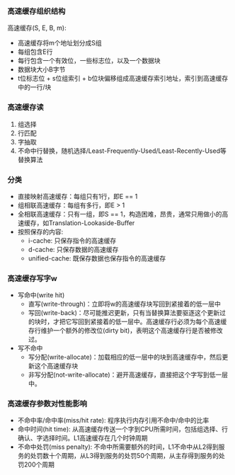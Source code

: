 ### 高速缓存组织结构

高速缓存(S, E, B, m):
* 高速缓存将m个地址划分成S组
* 每组包含E行
* 每行包含一个有效位，一些标志位，以及一个数据块
* 数据块大小B字节
* t位标志位 + s位组索引 + b位块偏移组成高速缓存索引地址，索引到高速缓存中的一行/块

### 高速缓存读
1. 组选择
1. 行匹配
1. 字抽取
1. 不命中行替换，随机选择/Least-Frequently-Used/Least-Recently-Used等替换算法

### 分类
* 直接映射高速缓存：每组只有1行，即E == 1
* 组相联高速缓存：每组有多行，即E > 1
* 全相联高速缓存：只有一组，即S == 1，构造困难，昂贵，通常只用做小的高速缓存，如Translation-Lookaside-Buffer
* 按照保存的内容:
    * i-cache: 只保存指令的高速缓存
    * d-cache: 只保存数据的高速缓存
    * unified-cache: 既保存数据也保存指令的高速缓存

### 高速缓存写字w
* 写命中(write hit)
    * 直写(write-through)：立即将w的高速缓存块写回到紧接着的低一层中
    * 写回(write-back)：尽可能推迟更新，只有当替换算法要驱逐这个更新过的块时，才把它写回到紧接着的低一层中。高速缓存行必须为每个高速缓存行维护一个额外的修改位(dirty bit)，表明这个高速缓存行是否被修改过。
* 写不命中
    * 写分配(write-allocate)：加载相应的低一层中的块到高速缓存中，然后更新这个高速缓存块
    * 非写分配(not-write-allocate)：避开高速缓存，直接把这个字写到低一层中。

### 高速缓存参数对性能影响
* 不命中率/命中率(miss/hit rate): 程序执行内存引用不命中/命中的比率
* 命中时间(hit time): 从高速缓存传送一个字到CPU所需时间，包括组选择、行确认、字选择时间。L1高速缓存在几个时钟周期
* 不命中处罚(miss penalty): 不命中所需要额外的时间，L1不命中从L2得到服务的处罚数十个周期，从L3得到服务的处罚50个周期，从主存得到服务的处罚200个周期


